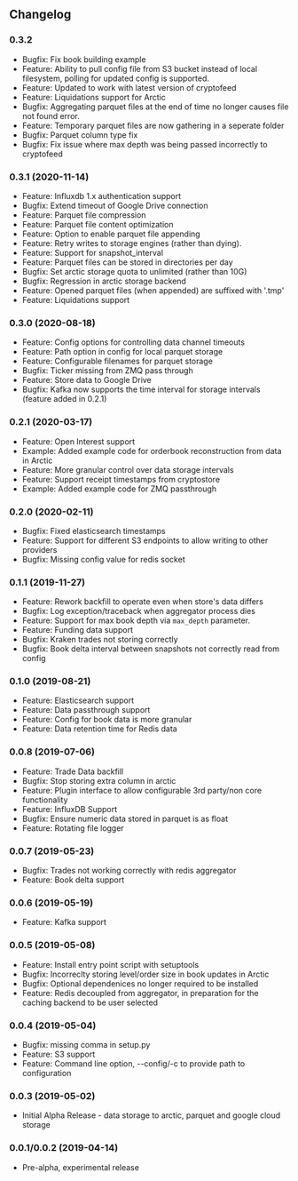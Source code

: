 ## Changelog

### 0.3.2
  * Bugfix: Fix book building example
  * Feature: Ability to pull config file from S3 bucket instead of local filesystem, polling for updated config is supported.
  * Feature: Updated to work with latest version of cryptofeed
  * Feature: Liquidations support for Arctic
  * Bugfix: Aggregating parquet files at the end of time no longer causes file not found error. 
  * Feature: Temporary parquet files are now gathering in a seperate folder
  * Bugfix: Parquet column type fix
  * Bugfix: Fix issue where max depth was being passed incorrectly to cryptofeed

### 0.3.1 (2020-11-14)
  * Feature: Influxdb 1.x authentication support
  * Bugfix: Extend timeout of Google Drive connection
  * Feature: Parquet file compression
  * Feature: Parquet file content optimization
  * Feature: Option to enable parquet file appending
  * Feature: Retry writes to storage engines (rather than dying).
  * Feature: Support for snapshot_interval
  * Feature: Parquet files can be stored in directories per day
  * Bugfix: Set arctic storage quota to unlimited (rather than 10G)
  * Bugfix: Regression in arctic storage backend
  * Feature: Opened parquet files (when appended) are suffixed with '.tmp'
  * Feature: Liquidations support

### 0.3.0 (2020-08-18)
  * Feature: Config options for controlling data channel timeouts
  * Feature: Path option in config for local parquet storage
  * Feature: Configurable filenames for parquet storage
  * Bugfix: Ticker missing from ZMQ pass through
  * Feature: Store data to Google Drive
  * Bugfix: Kafka now supports the time interval for storage intervals (feature added in 0.2.1)

### 0.2.1 (2020-03-17)
  * Feature: Open Interest support
  * Example: Added example code for orderbook reconstruction from data in Arctic
  * Feature: More granular control over data storage intervals
  * Feature: Support receipt timestamps from cryptostore
  * Example: Added example code for ZMQ passthrough

### 0.2.0 (2020-02-11)
  * Bugfix: Fixed elasticsearch timestamps
  * Feature: Support for different S3 endpoints to allow writing to other providers
  * Bugfix: Missing config value for redis socket
  
### 0.1.1 (2019-11-27)
  * Feature: Rework backfill to operate even when store's data differs
  * Bugfix: Log exception/traceback when aggregator process dies
  * Feature: Support for max book depth via `max_depth` parameter.
  * Feature: Funding data support
  * Bugfix: Kraken trades not storing correctly
  * Bugfix: Book delta interval between snapshots not correctly read from config

### 0.1.0 (2019-08-21)
  * Feature: Elasticsearch support
  * Feature: Data passthrough support
  * Feature: Config for book data is more granular
  * Feature: Data retention time for Redis data

### 0.0.8 (2019-07-06)
  * Feature: Trade Data backfill
  * Bugfix: Stop storing extra column in arctic
  * Feature: Plugin interface to allow configurable 3rd party/non core functionality
  * Feature: InfluxDB Support
  * Bugfix: Ensure numeric data stored in parquet is as float
  * Feature: Rotating file logger

### 0.0.7 (2019-05-23)
  * Bugfix: Trades not working correctly with redis aggregator
  * Feature: Book delta support

### 0.0.6 (2019-05-19)
  * Feature: Kafka support

### 0.0.5 (2019-05-08)
  * Feature: Install entry point script with setuptools
  * Bugfix: Incorreclty storing level/order size in book updates in Arctic
  * Bugfix: Optional dependenices no longer required to be installed
  * Feature: Redis decoupled from aggregator, in preparation for the caching backend to be user selected

### 0.0.4 (2019-05-04)
  * Bugfix: missing comma in setup.py
  * Feature: S3 support
  * Feature: Command line option, --config/-c to provide path to configuration

### 0.0.3 (2019-05-02)
  * Initial Alpha Release - data storage to arctic, parquet and google cloud storage

### 0.0.1/0.0.2 (2019-04-14)
  * Pre-alpha, experimental release
